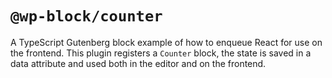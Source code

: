 # `@wp-block/counter`

A TypeScript Gutenberg block example of how to enqueue React for use on the frontend. This plugin registers a `Counter` block, the state is saved in a data attribute and used both in the editor and on the frontend.


